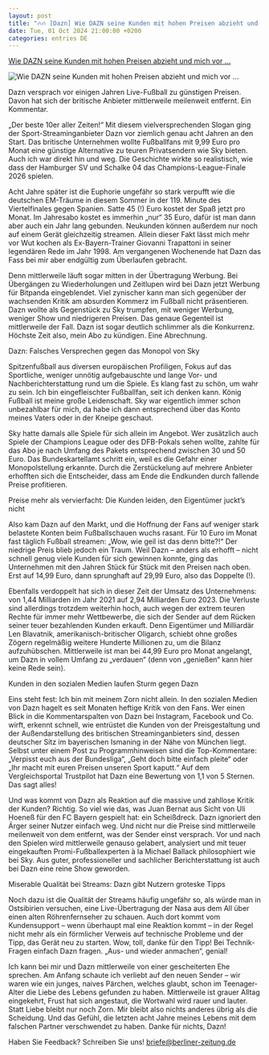 ```yaml
---
layout: post
title: "🔥🔥 [Dazn] Wie DAZN seine Kunden mit hohen Preisen abzieht und mich vor ..."
date: Tue, 01 Oct 2024 21:00:00 +0200
categories: entries DE
---
```

[Wie DAZN seine Kunden mit hohen Preisen abzieht und mich vor ...](https://www.berliner-zeitung.de/wirtschaft-verantwortung/wie-dazn-seine-kunden-mit-hohen-preisen-abzieht-und-mich-vor-wut-kochen-laesst-li.2255811)

![Wie DAZN seine Kunden mit hohen Preisen abzieht und mich vor ...](https://berliner-zeitung.imgix.net/2024/10/01/6a41c9b6-6095-4320-8d76-357e0e27aad7.jpeg?w=1024&auto=format)

Dazn versprach vor einigen Jahren Live-Fußball zu günstigen Preisen. Davon hat sich der britische Anbieter mittlerweile meilenweit entfernt. Ein Kommentar.

„Der beste 10er aller Zeiten!“ Mit diesem vielversprechenden Slogan ging der Sport-Streaminganbieter Dazn vor ziemlich genau acht Jahren an den Start. Das britische Unternehmen wollte Fußballfans mit 9,99 Euro pro Monat eine günstige Alternative zu teuren Privatsendern wie Sky bieten. Auch ich war direkt hin und weg. Die Geschichte wirkte so realistisch, wie dass der Hamburger SV und Schalke 04 das Champions-League-Finale 2026 spielen.

Acht Jahre später ist die Euphorie ungefähr so stark verpufft wie die deutschen EM-Träume in diesem Sommer in der 119. Minute des Viertelfinales gegen Spanien. Satte 45 (!) Euro kostet der Spaß jetzt pro Monat. Im Jahresabo kostet es immerhin „nur“ 35 Euro, dafür ist man dann aber auch ein Jahr lang gebunden. Neukunden können außerdem nur noch auf einem Gerät gleichzeitig streamen. Allein dieser Fakt lässt mich mehr vor Wut kochen als Ex-Bayern-Trainer Giovanni Trapattoni in seiner legendären Rede im Jahr 1998. Am vergangenen Wochenende hat Dazn das Fass bei mir aber endgültig zum Überlaufen gebracht.

Denn mittlerweile läuft sogar mitten in der Übertragung Werbung. Bei Übergängen zu Wiederholungen und Zeitlupen wird bei Dazn jetzt Werbung für Bitpanda eingeblendet. Viel zynischer kann man sich gegenüber der wachsenden Kritik am absurden Kommerz im Fußball nicht präsentieren. Dazn wollte als Gegenstück zu Sky trumpfen, mit weniger Werbung, weniger Show und niedrigeren Preisen. Das genaue Gegenteil ist mittlerweile der Fall. Dazn ist sogar deutlich schlimmer als die Konkurrenz. Höchste Zeit also, mein Abo zu kündigen. Eine Abrechnung.

Dazn: Falsches Versprechen gegen das Monopol von Sky

Spitzenfußball aus diversen europäischen Profiligen, Fokus auf das Sportliche, weniger unnötig aufgebauschte und lange Vor- und Nachberichterstattung rund um die Spiele. Es klang fast zu schön, um wahr zu sein. Ich bin eingefleischter Fußballfan, seit ich denken kann. König Fußball ist meine große Leidenschaft. Sky war eigentlich immer schon unbezahlbar für mich, da habe ich dann entsprechend über das Konto meines Vaters oder in der Kneipe geschaut.

Sky hatte damals alle Spiele für sich allein im Angebot. Wer zusätzlich auch Spiele der Champions League oder des DFB-Pokals sehen wollte, zahlte für das Abo je nach Umfang des Pakets entsprechend zwischen 30 und 50 Euro. Das Bundeskartellamt schritt ein, weil es die Gefahr einer Monopolstellung erkannte. Durch die Zerstückelung auf mehrere Anbieter erhofften sich die Entscheider, dass am Ende die Endkunden durch fallende Preise profitieren.

Preise mehr als vervierfacht: Die Kunden leiden, den Eigentümer juckt’s nicht

Also kam Dazn auf den Markt, und die Hoffnung der Fans auf weniger stark belastete Konten beim Fußballschauen wuchs rasant. Für 10 Euro im Monat fast täglich Fußball streamen: „Wow, wie geil ist das denn bitte?!“ Der niedrige Preis blieb jedoch ein Traum. Weil Dazn – anders als erhofft – nicht schnell genug viele Kunden für sich gewinnen konnte, ging das Unternehmen mit den Jahren Stück für Stück mit den Preisen nach oben. Erst auf 14,99 Euro, dann sprunghaft auf 29,99 Euro, also das Doppelte (!).

Ebenfalls verdoppelt hat sich in dieser Zeit der Umsatz des Unternehmens: von 1,44 Milliarden im Jahr 2021 auf 2,94 Milliarden Euro 2023. Die Verluste sind allerdings trotzdem weiterhin hoch, auch wegen der extrem teuren Rechte für immer mehr Wettbewerbe, die sich der Sender auf dem Rücken seiner teuer bezahlenden Kunden erkauft. Denn Eigentümer und Milliardär Len Blavatnik, amerikanisch-britischer Oligarch, schiebt ohne großes Zögern regelmäßig weitere Hunderte Millionen zu, um die Bilanz aufzuhübschen. Mittlerweile ist man bei 44,99 Euro pro Monat angelangt, um Dazn in vollem Umfang zu „verdauen“ (denn von „genießen“ kann hier keine Rede sein).

Kunden in den sozialen Medien laufen Sturm gegen Dazn

Eins steht fest: Ich bin mit meinem Zorn nicht allein. In den sozialen Medien von Dazn hagelt es seit Monaten heftige Kritik von den Fans. Wer einen Blick in die Kommentarspalten von Dazn bei Instagram, Facebook und Co. wirft, erkennt schnell, wie entrüstet die Kunden von der Preisgestaltung und der Außendarstellung des britischen Streaminganbieters sind, dessen deutscher Sitz im bayerischen Ismaning in der Nähe von München liegt. Selbst unter einem Post zu Programmhinweisen sind die Top-Kommentare: „Verpisst euch aus der Bundesliga“, „Geht doch bitte einfach pleite“ oder „Ihr macht mit euren Preisen unseren Sport kaputt.“ Auf dem Vergleichsportal Trustpilot hat Dazn eine Bewertung von 1,1 von 5 Sternen. Das sagt alles!

Und was kommt von Dazn als Reaktion auf die massive und zahllose Kritik der Kunden? Richtig. So viel wie das, was Juan Bernat aus Sicht von Uli Hoeneß für den FC Bayern gespielt hat: ein Scheißdreck. Dazn ignoriert den Ärger seiner Nutzer einfach weg. Und nicht nur die Preise sind mittlerweile meilenweit von dem entfernt, was der Sender einst versprach. Vor und nach den Spielen wird mittlerweile genauso gelabert, analysiert und mit teuer eingekauften Promi-Fußballexperten à la Michael Ballack philosophiert wie bei Sky. Aus guter, professioneller und sachlicher Berichterstattung ist auch bei Dazn eine reine Show geworden.

Miserable Qualität bei Streams: Dazn gibt Nutzern groteske Tipps

Noch dazu ist die Qualität der Streams häufig ungefähr so, als würde man in Ostsibirien versuchen, eine Live-Übertragung der Nasa aus dem All über einen alten Röhrenfernseher zu schauen. Auch dort kommt vom Kundensupport – wenn überhaupt mal eine Reaktion kommt – in der Regel nicht mehr als ein förmlicher Verweis auf technische Probleme und der Tipp, das Gerät neu zu starten. Wow, toll, danke für den Tipp! Bei Technik-Fragen einfach Dazn fragen. „Aus- und wieder anmachen“, genial!

Ich kann bei mir und Dazn mittlerweile von einer gescheiterten Ehe sprechen. Am Anfang schaute ich verliebt auf den neuen Sender – wir waren wie ein junges, naives Pärchen, welches glaubt, schon im Teenager-Alter die Liebe des Lebens gefunden zu haben. Mittlerweile ist grauer Alltag eingekehrt, Frust hat sich angestaut, die Wortwahl wird rauer und lauter. Statt Liebe bleibt nur noch Zorn. Mir bleibt also nichts anderes übrig als die Scheidung. Und das Gefühl, die letzten acht Jahre meines Lebens mit dem falschen Partner verschwendet zu haben. Danke für nichts, Dazn!



Haben Sie Feedback? Schreiben Sie uns! briefe@berliner-zeitung.de

